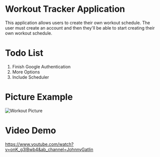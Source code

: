# Workout Tracker Application

This application allows users to create their own workout schedule.
The user must create an account and then they'll be able to start creating their own workout schedule.

# Todo List
1. Finish Google Authentication
2. More Options
3. Include Scheduler

# Picture Example
![Workout Picture](https://user-images.githubusercontent.com/110202155/185832312-7d3562b2-3cfb-49e9-a0a3-a58ea6d82546.png)

# Video Demo
https://www.youtube.com/watch?v=onK_g3lBwb4&ab_channel=JohnnyGatlin
